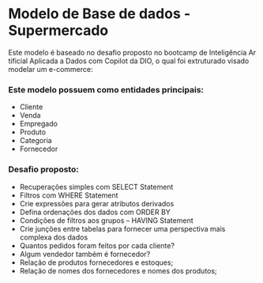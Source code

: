 # Modelo de Base de dados - Supermercado

Este modelo é baseado no desafio proposto no bootcamp de Inteligência Artificial Aplicada a Dados com Copilot da DIO, o qual foi extruturado visado modelar um e-commerce:

 ### Este modelo possuem como entidades principais:
 - Cliente
 - Venda
 - Empregado
 - Produto
 - Categoria
 - Fornecedor

  ### Desafio proposto:
- Recuperações simples com SELECT Statement
- Filtros com WHERE Statement
- Crie expressões para gerar atributos derivados
- Defina ordenações dos dados com ORDER BY
- Condições de filtros aos grupos – HAVING Statement
- Crie junções entre tabelas para fornecer uma perspectiva mais complexa dos dados
- Quantos pedidos foram feitos por cada cliente?
- Algum vendedor também é fornecedor?
- Relação de produtos fornecedores e estoques;
- Relação de nomes dos fornecedores e nomes dos produtos;
